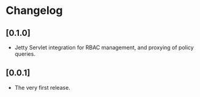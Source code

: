 # Changelog


## [0.1.0]

- Jetty Servlet integration for RBAC management, and proxying of policy queries.

## [0.0.1]

- The very first release.